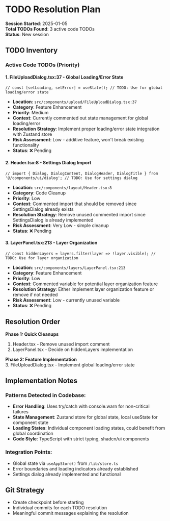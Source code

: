 # TODO Resolution Plan

**Session Started**: 2025-01-05  
**Total TODOs Found**: 3 active code TODOs  
**Status**: New session

## TODO Inventory

### **Active Code TODOs (Priority)**

#### 1. FileUploadDialog.tsx:37 - Global Loading/Error State
```tsx
// const [setLoading, setError] = useState(); // TODO: Use for global loading/error state
```
- **Location**: `src/components/upload/FileUploadDialog.tsx:37`
- **Category**: Feature Enhancement
- **Priority**: Medium
- **Context**: Currently commented out state management for global loading/error
- **Resolution Strategy**: Implement proper loading/error state integration with Zustand store
- **Risk Assessment**: Low - additive feature, won't break existing functionality
- **Status**: ❌ Pending

#### 2. Header.tsx:8 - Settings Dialog Import
```tsx
// import { Dialog, DialogContent, DialogHeader, DialogTitle } from '@/components/ui/dialog'; // TODO: Use for settings dialog
```
- **Location**: `src/components/layout/Header.tsx:8`
- **Category**: Code Cleanup
- **Priority**: Low
- **Context**: Commented import that should be removed since SettingsDialog already exists
- **Resolution Strategy**: Remove unused commented import since SettingsDialog is already implemented
- **Risk Assessment**: Very Low - simple cleanup
- **Status**: ❌ Pending

#### 3. LayerPanel.tsx:213 - Layer Organization
```tsx
// const hiddenLayers = layers.filter(layer => !layer.visible); // TODO: Use for layer organization
```
- **Location**: `src/components/layers/LayerPanel.tsx:213`
- **Category**: Feature Enhancement  
- **Priority**: Low
- **Context**: Commented variable for potential layer organization feature
- **Resolution Strategy**: Either implement layer organization feature or remove if not needed
- **Risk Assessment**: Low - currently unused variable
- **Status**: ❌ Pending

## Resolution Order

**Phase 1: Quick Cleanups**
1. Header.tsx - Remove unused import comment
2. LayerPanel.tsx - Decide on hiddenLayers implementation

**Phase 2: Feature Implementation**  
3. FileUploadDialog.tsx - Implement global loading/error state

## Implementation Notes

### Patterns Detected in Codebase:
- **Error Handling**: Uses try/catch with console.warn for non-critical failures
- **State Management**: Zustand store for global state, local useState for component state
- **Loading States**: Individual component loading states, could benefit from global coordination
- **Code Style**: TypeScript with strict typing, shadcn/ui components

### Integration Points:
- Global state via `useAppStore()` from `/lib/store.ts`
- Error boundaries and loading indicators already established
- Settings dialog already implemented and functional

## Git Strategy
- Create checkpoint before starting
- Individual commits for each TODO resolution
- Meaningful commit messages explaining the resolution
